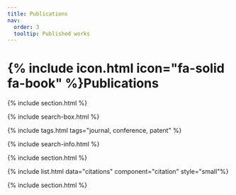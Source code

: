 ```yaml
---
title: Publications
nav:
  order: 3
  tooltip: Published works
---
```


# {% include icon.html icon="fa-solid fa-book" %}Publications

{% include section.html %}

{% include search-box.html %}

{% include tags.html tags="journal, conference, patent" %}

{% include search-info.html %}

{% include section.html %}

{% include list.html data="citations" component="citation" style="small"%}

{% include section.html %}

